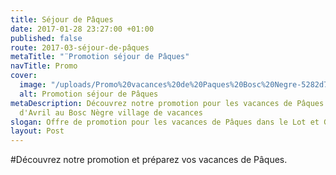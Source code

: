 ```yaml
---
title: Séjour de Pâques
date: 2017-01-28 23:27:00 +01:00
published: false
route: 2017-03-séjour-de-pâques
metaTitle: "¨Promotion séjour de Pâques"
navTitle: Promo
cover:
  image: "/uploads/Promo%20vacances%20de%20Paques%20Bosc%20Negre-5282d7.png"
  alt: Promotion séjour de Pâques
metaDescription: Découvrez notre promotion pour les vacances de Pâques tous le mois
  d'Avril au Bosc Nègre village de vacances
slogan: Offre de promotion pour les vacances de Pâques dans le Lot et Garonne
layout: Post
---
```


#Découvrez notre promotion et préparez vos vacances de Pâques.

